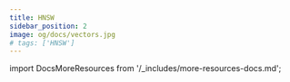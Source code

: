 ```yaml
---
title: HNSW
sidebar_position: 2
image: og/docs/vectors.jpg
# tags: ['HNSW']
---
```



import DocsMoreResources from '/_includes/more-resources-docs.md';

<DocsMoreResources />
